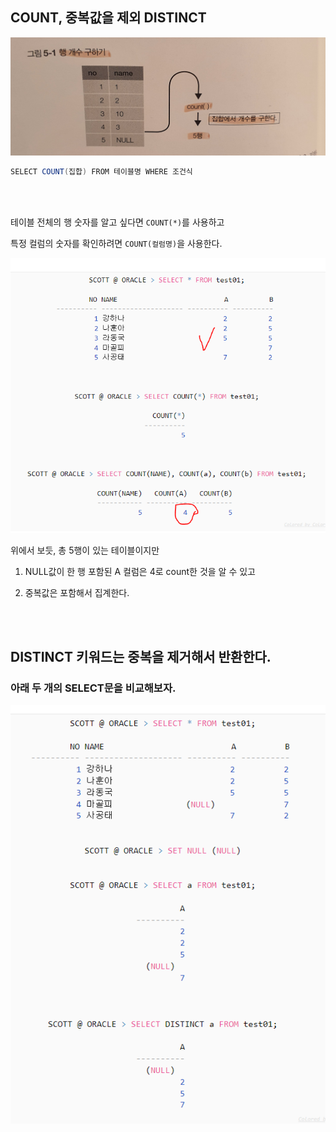 ## COUNT, 중복값을 제외 DISTINCT



![이미지](/programming/img/입문165.PNG)

```java
SELECT COUNT(집합) FROM 테이블명 WHERE 조건식
```

<br/><br/>

테이블 전체의 행 숫자를 알고 싶다면 `COUNT(*)`를 사용하고

특정 컬럼의 숫자를 확인하려면 `COUNT(컬럼명)`을 사용한다.



![이미지](/programming/img/입문166.PNG)

위에서 보듯, 총 5행이 있는 테이블이지만

1. NULL값이 한 행 포함된 A 컬럼은 4로 count한 것을 알 수 있고

2. 중복값은 포함해서 집계한다.

<br/><br/>

## DISTINCT 키워드는 중복을 제거해서 반환한다.

### 아래 두 개의 SELECT문을 비교해보자.

![이미지](/programming/img/입문167.PNG)